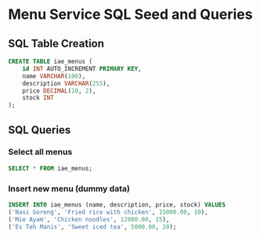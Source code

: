 # Menu Service SQL Seed and Queries

## SQL Table Creation

```sql
CREATE TABLE iae_menus (
    id INT AUTO_INCREMENT PRIMARY KEY,
    name VARCHAR(100),
    description VARCHAR(255),
    price DECIMAL(10, 2),
    stock INT
);
```

## SQL Queries

### Select all menus
```sql
SELECT * FROM iae_menus;
```

### Insert new menu (dummy data)
```sql
INSERT INTO iae_menus (name, description, price, stock) VALUES 
('Nasi Goreng', 'Fried rice with chicken', 15000.00, 10),
('Mie Ayam', 'Chicken noodles', 12000.00, 15),
('Es Teh Manis', 'Sweet iced tea', 5000.00, 20);
